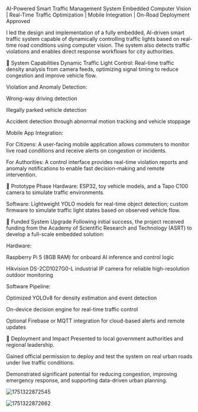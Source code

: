 AI-Powered Smart Traffic Management System
Embedded Computer Vision | Real-Time Traffic Optimization | Mobile Integration | On-Road Deployment Approved

I led the design and implementation of a fully embedded, AI-driven smart traffic system capable of dynamically controlling traffic lights based on real-time road conditions using computer vision. The system also detects traffic violations and enables direct response workflows for city authorities.

🔹 System Capabilities
Dynamic Traffic Light Control: Real-time traffic density analysis from camera feeds, optimizing signal timing to reduce congestion and improve vehicle flow.

Violation and Anomaly Detection:

Wrong-way driving detection

Illegally parked vehicle detection

Accident detection through abnormal motion tracking and vehicle stoppage

Mobile App Integration:

For Citizens: A user-facing mobile application allows commuters to monitor live road conditions and receive alerts on congestion or incidents.

For Authorities: A control interface provides real-time violation reports and anomaly notifications to enable fast decision-making and remote intervention.

🔹 Prototype Phase
Hardware: ESP32, toy vehicle models, and a Tapo C100 camera to simulate traffic environments.

Software: Lightweight YOLO models for real-time object detection; custom firmware to simulate traffic light states based on observed vehicle flow.

🔹 Funded System Upgrade
Following initial success, the project received funding from the Academy of Scientific Research and Technology (ASRT) to develop a full-scale embedded solution:

Hardware:

Raspberry Pi 5 (8GB RAM) for onboard AI inference and control logic

Hikvision DS-2CD1027G0-L industrial IP camera for reliable high-resolution outdoor monitoring

Software Pipeline:

Optimized YOLOv8 for density estimation and event detection

On-device decision engine for real-time traffic control

Optional Firebase or MQTT integration for cloud-based alerts and remote updates

🔹 Deployment and Impact
Presented to local government authorities and regional leadership.

Gained official permission to deploy and test the system on real urban roads under live traffic conditions.

Demonstrated significant potential for reducing congestion, improving emergency response, and supporting data-driven urban planning.

![1751322872545](https://github.com/user-attachments/assets/d242370e-2f2b-4939-986b-6283d12c19db)

![1751322872662](https://github.com/user-attachments/assets/676c207b-8073-4e02-98af-04dcc106bcb4)

